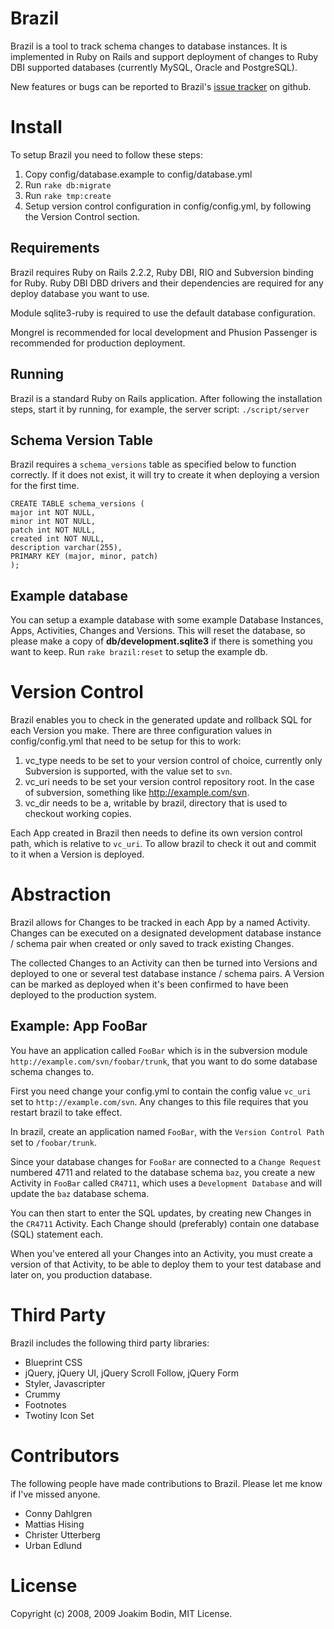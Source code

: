 # Brazil
Brazil is a tool to track schema changes to database instances. It is implemented in Ruby on Rails and support deployment of changes to Ruby DBI supported databases (currently MySQL, Oracle and PostgreSQL).

New features or bugs can be reported to Brazil's [issue tracker](http://github.com/jbripley/brazil/issues) on github.

# Install
To setup Brazil you need to follow these steps:

1. Copy config/database.example to config/database.yml
2. Run `rake db:migrate`
3. Run `rake tmp:create`
4. Setup version control configuration in config/config.yml, by following the Version Control section.

## Requirements
Brazil requires Ruby on Rails 2.2.2, Ruby DBI, RIO and Subversion binding for Ruby. Ruby DBI DBD drivers and their dependencies are required for any deploy database you want to use.

Module sqlite3-ruby is required to use the default database configuration.

Mongrel is recommended for local development and Phusion Passenger is recommended for production deployment.

## Running
Brazil is a standard Ruby on Rails application. After following the installation steps, start it by running, for example, the server script: `./script/server`

## Schema Version Table
Brazil requires a `schema_versions` table as specified below to function correctly. If it does not exist, it will try to create it when deploying a version for the first time.

    CREATE TABLE schema_versions (
    major int NOT NULL,
    minor int NOT NULL,
    patch int NOT NULL,
    created int NOT NULL,
    description varchar(255),
    PRIMARY KEY (major, minor, patch)
    );

## Example database
You can setup a example database with some example Database Instances, Apps, Activities, Changes and Versions. This will reset the database, so please make a copy of **db/development.sqlite3** if there is something you want to keep. Run `rake brazil:reset` to setup the example db.

# Version Control
Brazil enables you to check in the generated update and rollback SQL for each Version you make. There are three configuration values in config/config.yml that need to be setup for this to work:

1. vc_type needs to be set to your version control of choice, currently only Subversion is supported, with the value set to `svn`.
2. vc_uri needs to be set your version control repository root. In the case of subversion, something like http://example.com/svn.
3. vc_dir needs to be a, writable by brazil, directory that is used to checkout working copies.

Each App created in Brazil then needs to define its own version control path, which is relative to `vc_uri`. To allow brazil to check it out and commit to it when a Version is deployed.

# Abstraction
Brazil allows for Changes to be tracked in each App by a named Activity. Changes can be executed on a designated development database instance / schema pair when created or only saved to track existing Changes.

The collected Changes to an Activity can then be turned into Versions and deployed to one or several test database instance / schema pairs. A Version can be marked as deployed when it's been confirmed to have been deployed to the production system.

## Example: App FooBar
You have an application called `FooBar` which is in the subversion module `http://example.com/svn/foobar/trunk`, that you want to do some database schema changes to.

First you need change your config.yml to contain the config value `vc_uri` set to `http://example.com/svn`. Any changes to this file requires that you restart brazil to take effect.

In brazil, create an application named `FooBar`, with the `Version Control Path` set to `/foobar/trunk`.

Since your database changes for `FooBar` are connected to a `Change Request` numbered 4711 and related to the database schema `baz`, you create a new Activity in `FooBar` called `CR4711`, which uses a `Development Database` and will update the `baz` database schema.

You can then start to enter the SQL updates, by creating new Changes in the `CR4711` Activity. Each Change should (preferably) contain one database (SQL) statement each.

When you've entered all your Changes into an Activity, you must create a version of that Activity, to be able to deploy them to your test database and later on, you production database.

# Third Party
Brazil includes the following third party libraries:

* Blueprint CSS
* jQuery, jQuery UI, jQuery Scroll Follow, jQuery Form
* Styler, Javascripter
* Crummy
* Footnotes
* Twotiny Icon Set

# Contributors
The following people have made contributions to Brazil. Please let me know if I've missed anyone.

* Conny Dahlgren
* Mattias Hising
* Christer Utterberg
* Urban Edlund

# License
Copyright (c) 2008, 2009 Joakim Bodin, MIT License.
